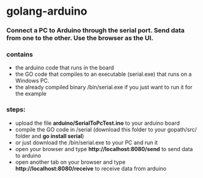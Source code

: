 # golang-arduino
### Connect a PC to Arduino through the serial port. Send data from one to the other. Use the browser as the UI.

### contains
* the arduino code that runs in the board 
* the GO code that compiles to an executable (serial.exe) that runs on a Windows PC.
* the already compiled binary /bin/serial.exe if you just want to run it for the example

### steps:
* upload the file **arduino/SerialToPcTest.ino** to your arduino board
* compile the GO code in /serial (download this folder to your gopath/src/ folder and **go install serial**)
* or just download the /bin/serial.exe to your PC and run it
* open your browser and type **http://localhost:8080/send** to send data to arduino
* open another tab on your browser and type **http://localhost:8080/receive** to receive data from arduino
